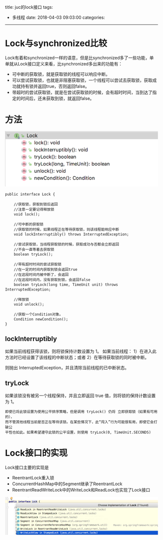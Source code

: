 title: juc的lock接口
tags:
  - 多线程
date: 2018-04-03 09:03:00
categories:
---
# Lock与synchronized比较
Lock有着和synchronized一样的语意，但是比synchronized多了一些功能，单单就从Lock接口定义来看，比synchronized多出来的功能有：

- 可中断的获取锁，就是获取锁的线程可以响应中断。
- 可以尝试获取锁，也就是非阻塞获取锁，一个线程可以尝试去获取锁，获取成功就持有锁并返回true，否则返回false。
- 带超时的尝试获取锁，就是在尝试获取锁的时候，会有超时时间，当到达了指定的时间后，还未获取到锁，就返回false。

# 方法
![upload successful](/images/pasted-116.png)

```
public interface Lock {

    //获取锁，获取到锁后返回
    //注意一定要记得释放锁
    void lock();

    //可中断的获取锁
    //获取锁的时候，如果线程正在等待获取锁，则该线程能响应中断
    void lockInterruptibly() throws InterruptedException;

    //尝试获取锁，当线程获取锁的时候，获取成功与否都会立即返回
    //不会一直等着去获取锁
    boolean tryLock();

    //带有超时时间的尝试获取锁
    //在一定的时间内获取到锁会返回true
    //在这段时间内被中断了，会返回
    //在这段时间内，没有获取到锁，会返回false
    boolean tryLock(long time, TimeUnit unit) throws InterruptedException;

    //释放锁
    void unlock();

    //获取一个Condition对象。
    Condition newCondition();
}
```

## lockInterruptibly
如果当前线程获得该锁，则将锁保持计数设置为 1。
   如果当前线程：
1）在进入此方法时已经设置了该线程的中断状态；或者
2）在等待获取锁的同时被中断。

   则抛出 InterruptedException，并且清除当前线程的已中断状态。


## tryLock
如果该锁没有被另一个线程保持，并且立即返回 true 值，则将锁的保持计数设置为 1。
```
即使已将此锁设置为使用公平排序策略，但是调用 tryLock() 仍将 立即获取锁（如果有可用的），
而不管其他线程当前是否正在等待该锁。在某些情况下，此“闯入”行为可能很有用，即使它会打破公
平性也如此。如果希望遵守此锁的公平设置，则使用 tryLock(0, TimeUnit.SECONDS)
```

# Lock接口的实现

Lock接口主要的实现是
- ReentrantLock重入锁
- ConcurrentHashMap中的Segment继承了ReentrantLock
- ReentrantReadWriteLock中的WriteLock和ReadLock也实现了Lock接口

![upload successful](/images/pasted-117.png)
